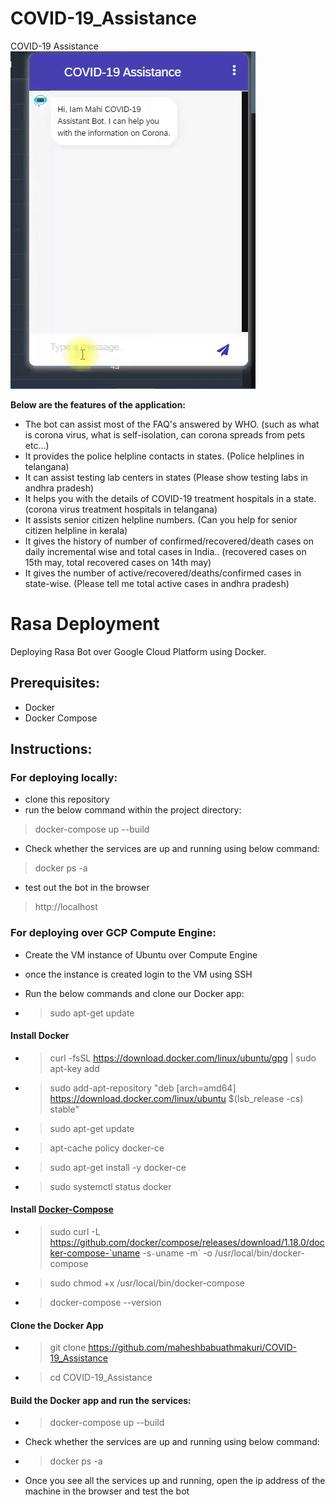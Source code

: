 # COVID-19_Assistance
COVID-19 Assistance<br>
<img src='COVID19_Assistant.gif'>

<b>Below are the features of the application:</b>
  * The bot can assist most of the FAQ's answered by WHO.
                (such as what is corona virus, what is self-isolation, can corona spreads from pets etc…)                         
  * It provides the police helpline contacts in states.
                (Police helplines in telangana<state name>)
  * It can assist testing lab centers in states
                (Please show testing labs in andhra pradesh)
  * It helps you with the details of COVID-19 treatment hospitals in a state.
                (corona virus treatment hospitals in telangana)
  * It assists senior citizen helpline numbers.
                (Can you help for senior citizen helpline in kerala)
  * It gives the history of number of confirmed/recovered/death cases on daily incremental wise and total cases in India..
                (recovered cases on 15th may, total recovered cases on 14th may)
  * It gives the number of active/recovered/deaths/confirmed cases in state-wise.
                (Please tell me total active cases in andhra pradesh)

# Rasa Deployment
Deploying Rasa Bot over Google Cloud Platform using Docker.

## Prerequisites:
- Docker
- Docker Compose


## Instructions:

### For deploying locally:

- clone this repository
- run the below command within the project directory:
>  docker-compose up --build

- Check whether the services are up and running using below command:
> docker ps -a

- test out the bot in the browser
> http://localhost


### For deploying over GCP Compute Engine:
- Create the VM instance of Ubuntu over Compute Engine
- once the instance is created login to the VM using SSH
- Run the below commands and clone our Docker app:

 - > sudo apt-get update
 
#### Install Docker

- > curl -fsSL https://download.docker.com/linux/ubuntu/gpg | sudo apt-key add 
- > sudo add-apt-repository "deb [arch=amd64] https://download.docker.com/linux/ubuntu $(lsb_release -cs) stable"
- > sudo apt-get update
- >  apt-cache policy docker-ce
- > sudo apt-get install -y docker-ce
- > sudo systemctl status docker
     
#### Install [Docker-Compose](https://www.digitalocean.com/community/tutorials/how-to-install-docker-compose-on-ubuntu-16-04)

- > sudo curl -L https://github.com/docker/compose/releases/download/1.18.0/docker-compose-`uname -s`-`uname -m` -o /usr/local/bin/docker-compose

- > sudo chmod +x /usr/local/bin/docker-compose
- > docker-compose --version

#### Clone the Docker App

- > git clone https://github.com/maheshbabuathmakuri/COVID-19_Assistance
- > cd COVID-19_Assistance

#### Build the Docker app and run the services:

- > docker-compose up --build

- Check whether the services are up and running using below command:
- > docker ps -a

- Once you see all the services up and running, open the ip address of the machine in the browser and test the bot

